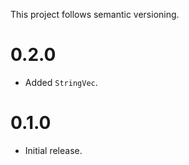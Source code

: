 This project follows semantic versioning.

# 0.2.0

* Added `StringVec`.

# 0.1.0

* Initial release.
